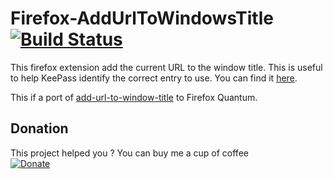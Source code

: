 # Firefox-AddUrlToWindowsTitle [![Build Status](https://travis-ci.org/M-Gregoire/Firefox-AddUrlToWindowsTitle.svg?branch=master)](https://travis-ci.org/M-Gregoire/Firefox-AddUrlToWindowsTitle)

This firefox extension add the current URL to the window title. This is useful to help KeePass identify the correct entry to use.
You can find it [here](https://addons.mozilla.org/en-US/firefox/addon/url-in-title-keepass/).

This if a port of [add-url-to-window-title](https://addons.mozilla.org/fr/firefox/addon/add-url-to-window-title/) to Firefox Quantum.

## Donation

This project helped you ? You can buy me a cup of coffee  
[![Donate](https://img.shields.io/badge/Donate-PayPal-green.svg)](https://www.paypal.com/cgi-bin/webscr?cmd=_s-xclick&hosted_button_id=EWHGT3M9899J6)

